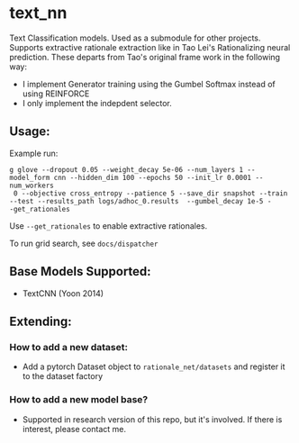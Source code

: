 # text_nn

Text Classification models. Used as a submodule for other projects.
Supports extractive rationale extraction like in Tao Lei's Rationalizing neural prediction. These departs from Tao's
original frame work in the following way:

- I implement Generator training using the Gumbel Softmax instead of using REINFORCE
- I only implement the indepdent selector.


## Usage:
Example run:
```CUDA_VISIBLE_DEVICES=2 python -u scripts/main.py  --batch_size 64 --cuda --dataset full_beer --embeddin
g glove --dropout 0.05 --weight_decay 5e-06 --num_layers 1 --model_form cnn --hidden_dim 100 --epochs 50 --init_lr 0.0001 --num_workers
 0 --objective cross_entropy --patience 5 --save_dir snapshot --train --test --results_path logs/adhoc_0.results  --gumbel_decay 1e-5 -
-get_rationales
```
Use `--get_rationales` to enable extractive rationales.

To run grid search, see `docs/dispatcher`

## Base Models Supported:
- TextCNN (Yoon 2014)

## Extending:
### How to add a new dataset:
- Add a pytorch Dataset object to `rationale_net/datasets` and register it to the dataset factory
### How to add a new model base?
- Supported in research version of this repo, but it's involved. If there is interest, please contact me.







